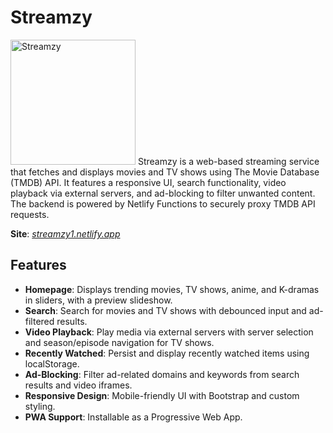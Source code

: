 # Streamzy
<img src="https://github.com/ChocoCooper/Streamzy/raw/refs/heads/main/streamzy.png" alt="Streamzy" width="200"/>
Streamzy is a web-based streaming service that fetches and displays movies and TV shows using The Movie Database (TMDB) API. It features a responsive UI, search functionality, video playback via external servers, and ad-blocking to filter unwanted content. The backend is powered by Netlify Functions to securely proxy TMDB API requests.

**Site**: [*streamzy1.netlify.app*](https://streamzy1.netlify.app)

## Features
- **Homepage**: Displays trending movies, TV shows, anime, and K-dramas in sliders, with a preview slideshow.
- **Search**: Search for movies and TV shows with debounced input and ad-filtered results.
- **Video Playback**: Play media via external servers with server selection and season/episode navigation for TV shows.
- **Recently Watched**: Persist and display recently watched items using localStorage.
- **Ad-Blocking**: Filter ad-related domains and keywords from search results and video iframes.
- **Responsive Design**: Mobile-friendly UI with Bootstrap and custom styling.
- **PWA Support**: Installable as a Progressive Web App.
